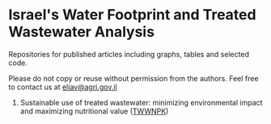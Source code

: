#  Israel's Water Footprint and Treated Wastewater Analysis
Repositories for published articles including graphs, tables and selected code.

Please do not copy or reuse without permission from the authors.
Feel free to contact us at eliav@agri.gov.il

1. Sustainable use of treated wastewater: minimizing environmental impact and maximizing nutritional value ([TWWNPK](http://www.github.com/eliavst/Articles/tree/main/TWWNPK))
